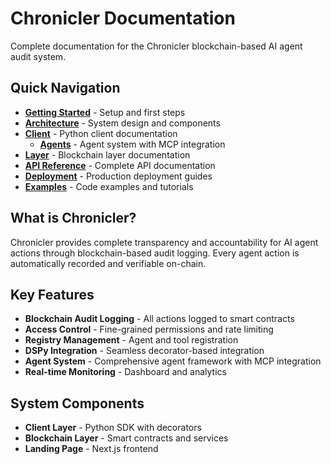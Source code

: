 # Chronicler Documentation

Complete documentation for the Chronicler blockchain-based AI agent audit system.

## Quick Navigation

- **[Getting Started](./getting-started/)** - Setup and first steps
- **[Architecture](./architecture/)** - System design and components
- **[Client](./client/)** - Python client documentation
  - **[Agents](./client/agents/)** - Agent system with MCP integration
- **[Layer](./layer/)** - Blockchain layer documentation
- **[API Reference](./api/)** - Complete API documentation
- **[Deployment](./deployment/)** - Production deployment guides
- **[Examples](./examples/)** - Code examples and tutorials

## What is Chronicler?

Chronicler provides complete transparency and accountability for AI agent actions through blockchain-based audit logging. Every agent action is automatically recorded and verifiable on-chain.

## Key Features

- **Blockchain Audit Logging** - All actions logged to smart contracts
- **Access Control** - Fine-grained permissions and rate limiting
- **Registry Management** - Agent and tool registration
- **DSPy Integration** - Seamless decorator-based integration
- **Agent System** - Comprehensive agent framework with MCP integration
- **Real-time Monitoring** - Dashboard and analytics

## System Components

- **Client Layer** - Python SDK with decorators
- **Blockchain Layer** - Smart contracts and services
- **Landing Page** - Next.js frontend